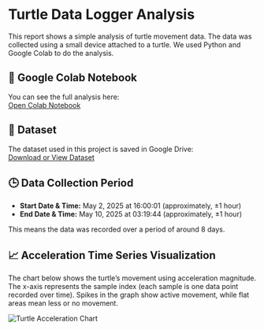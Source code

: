 # Turtle Data Logger Analysis

This report shows a simple analysis of turtle movement data. The data was collected using a small device attached to a turtle. We used Python and Google Colab to do the analysis.

## 📓 Google Colab Notebook

You can see the full analysis here:  
[Open Colab Notebook](https://colab.research.google.com/drive/19DCzMrziEgvls1B00Xk3MgblnVQLi2vJ?usp=sharing)

## 📁 Dataset

The dataset used in this project is saved in Google Drive:  
[Download or View Dataset](https://drive.google.com/drive/folders/1V7QemAyoJ-9IaNh3CJIsgkKc8PWI8eDD?usp=sharing)

## 🕒 Data Collection Period

- **Start Date & Time:** May 2, 2025 at 16:00:01 (approximately, ±1 hour)  
- **End Date & Time:** May 10, 2025 at 03:19:44 (approximately, ±1 hour)  

This means the data was recorded over a period of around 8 days.

## 📈 Acceleration Time Series Visualization

The chart below shows the turtle’s movement using acceleration magnitude. The x-axis represents the sample index (each sample is one data point recorded over time). Spikes in the graph show active movement, while flat areas mean less or no movement.

![Turtle Acceleration Chart](https://github.com/user-attachments/assets/9cdec641-cf7f-4678-9c5c-114b28ae9a90)
